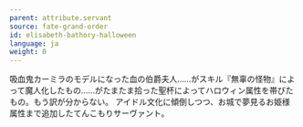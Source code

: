```yaml
---
parent: attribute.servant
source: fate-grand-order
id: elisabeth-bathory-halloween
language: ja
weight: 0
---
```


吸血鬼カーミラのモデルになった血の伯爵夫人……がスキル『無辜の怪物』によって魔人化したもの……がたまたま拾った聖杯によってハロウィン属性を帯びたもの。もう訳が分からない。
アイドル文化に傾倒しつつ、お城で夢見るお姫様属性まで追加したてんこもりサーヴァント。
